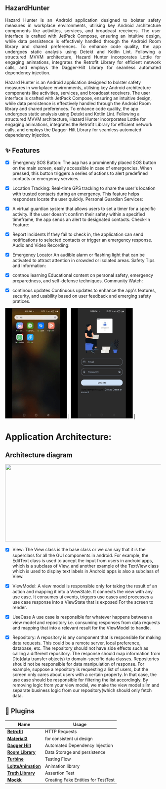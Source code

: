 ## HazardHunter

<div align='justify'>
  
Hazard Hunter is an Android application designed to bolster safety measures in workplace environments, utilising key Android architecture components like activities, services, and broadcast receivers. The user interface is crafted with JetPack Compose, ensuring an intuitive design, while data persistence is effectively handled through the Android Room library and shared preferences. To enhance code quality, the app undergoes static analysis using Detekt and Kotlin Lint. Following a structured MVVM architecture, Hazard Hunter incorporates Lottie for engaging animations, integrates the Retrofit Library for efficient network calls, and employs the Dagger-Hilt Library for seamless automated dependency injection. 
  
</div>


Hazard Hunter is an Android application designed to bolster safety measures in workplace environments, utilising key Android architecture components like activities, services, and broadcast receivers. The user interface is crafted with JetPack Compose, ensuring an intuitive design, while data persistence is effectively handled through the Android Room library and shared preferences. To enhance code quality, the app undergoes static analysis using Detekt and Kotlin Lint. Following a structured MVVM architecture, Hazard Hunter incorporates Lottie for engaging animations, integrates the Retrofit Library for efficient network calls, and employs the Dagger-Hilt Library for seamless automated dependency injection. 

## ✨ Features

- [x] Emergency SOS Button:
      The aap has a prominently placed SOS button on the main screen, easily accessible in case of emergencies. When pressed, this button triggers a series of actions to alert predefined contacts or emergency 
services.

- [x] Location Tracking:
Real-time GPS tracking to share the user's location with trusted contacts during an emergency. This feature helps responders locate the user quickly.
Personal Guardian Services:

- [x] A virtual guardian system that allows users to set a timer for a specific activity. If the user doesn't confirm their safety within a specified timeframe, the app sends an alert to designated contacts.
Check-In Feature:

- [x] Report Incidents
   If they fail to check in, the application can send notifications to selected contacts or trigger an emergency response. Audio and Video Recording:

- [x] Emergency Locator
An audible alarm or flashing light that can be activated to attract attention in crowded or isolated areas.
Safety Tips and Information:

- [x] contnou learning
Educational content on personal safety, emergency preparedness, and self-defense techniques.
Community Watch:

- [x] continous updates
Continuous updates to enhance the app's features, security, and usability based on user feedback and emerging safety pratices.




<img src="app/src/main/res/drawable/hazardhunt.gif" width="200"> | <img src="app/src/main/res/drawable/hazardhunt2.gif" width="200"> |

# Application Architecture:

## Architecture diagram

<img src="app/src/main/res/drawable/mvvm.gif" width="1000" height="250">


- [x] View:
The View class is the base class or we can say that it is the superclass for all the GUI components in android. For example, the EditText class is used to accept the input from users in android apps, which is a subclass of View, and another example of the TextView class which is used to display text labels in Android apps is also a subclass of View. 

- [x] ViewModel:
A view model is responsible only for taking the result of an action and mapping it into a ViewState. It connects the view with any use case. It consumes ui events, triggers use cases and processes a use case response into a ViewState that is exposed For the screen to render.

- [x] UseCase
 A use case is responsible for whatever happens between a view model and repository i.e. consuming responses from data requests and mapping that into a relevant result for the ViewModel to handle.

- [x] Repository:
A repository is any component that is responsible for making data requests. This could be a remote server, local preference, database, etc. The repository should not have side effects such as calling a different repository. The response should map information from Dto(data transfer objects) to domain-specific data classes.
 Repositories should not be responsible for data manipulation of response. For example, suppose a repository is requesting a list of users, but the screen only cares about users with a certain property. In that case, the use case should be responsible for filtering the list accordingly. By removing logic from your view model, we make the view model slim and separate business logic from our repository(which should only fetch data.





## 🔌 Plugins

| Name                                                    | Usage                                               |
| ------------------------------------------------------- | --------------------------------------------------- |
| [**Retrofit**](https://square.github.io/retrofit/)      | HTTP Requests                                       |
| [**Material3**](https://bumptech.github.io/glide/)          | for consistent ui design                                |
| [**Dagger Hilt**](https://developer.android.com/training/dependency-injection/hilt-android/)| Automated Dependency Injection                |
| [**Room Library**](https://developer.android.com/jetpack/androidx/releases/room)| Data Storage and persistence|
| [**Turbine**](https://github.com/cashapp/turbine)| Testing Flow|
| [**LoitteAnimation**](https://airbnb.io/projects/lottie-android/)|Animation library|
| [**Truth Library**](https://truth.dev/)|Assertion Test|
| [**Mockk**](https://mockk.io/)|Creating Fake Entities for TestTest|



